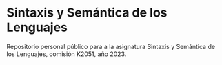 # Sintaxis y Semántica de los Lenguajes
 Repositorio personal público para a la asignatura Sintaxis y Semántica de los Lenguajes, comisión K2051, año 2023.
